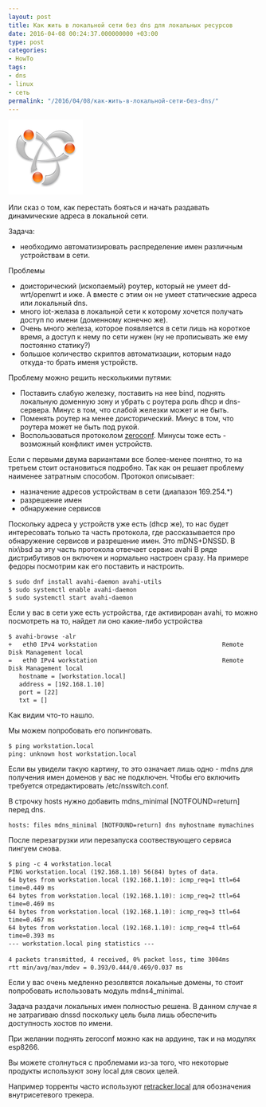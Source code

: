 ```yaml
---
layout: post
title: Как жить в локальной сети без dns для локальных ресурсов
date: 2016-04-08 00:24:37.000000000 +03:00
type: post
categories:
- HowTo
tags:
- dns
- linux
- сеть
permalink: "/2016/04/08/как-жить-в-локальной-сети-без-dns/"
---
```


<img src="/assets/images/2016/04/extra-bonjour.png" title="zeroconf" alt="zeroconf" class="kdpv left" />

Или сказ о том, как перестать бояться и начать раздавать динамические адреса в локальной сети.

Задача:
* необходимо автоматизировать распределение имен различным устройствам в сети.

Проблемы
* доисторический (ископаемый) роутер, который не умеет dd-wrt/openwrt и иже. А вместе с этим он не умеет статические адреса или локальный dns.
* много iot-желаза в локальной сети к которому хочется получать доступ по имени (доменному конечно же).
* Очень много железа, которое появляется в сети лишь на короткое время, а доступ к нему по сети нужен (ну не прописывать же ему постоянно статику?)
* большое количество скриптов автоматизации, которым надо откуда-то брать именя устройств.

Проблему можно решить несколькими путями:
* Поставить слабую железку, поставить на нее bind, поднять локальную доменную зону и убрать с роутера роль dhcp и dns-сервера. Минус в том, что слабой железки может и не быть.
* Поменять роутер на менее доисторический. Минус в том, что роутера может не быть под рукой.
* Воспользоваться протоколом <a href="https://en.wikipedia.org/wiki/Zero-configuration_networking">zeroconf</a>. Минусы тоже есть - возможный конфликт имен устройств.

Если с первыми двума вариантами все более-менее понятно, то на третьем стоит остановиться подробно. Так как он решает проблему наименее затратным способом.
Протокол описывает:
* назначение адресов устройствам в сети (диапазон 169.254.*)
* разрешение имен
* обнаружение сервисов

Поскольку адреса у устройств уже есть (dhcp же), то нас будет интересовать только та часть протокола, где рассказывается про обнаружение сервисов и разрешение имен. Это mDNS+DNSSD.
В nix\bsd за эту часть протокола отвечает сервис avahi
В ряде дистрибутивов он включен и нормально настроен сразу.
На примере федоры посмотрим как его поставить и настроить.

```shell
$ sudo dnf install avahi-daemon avahi-utils
$ sudo systemctl enable avahi-daemon
$ sudo systemctl start avahi-daemon
```

Если у вас в сети уже есть устройства, где активирован avahi, то можно посмотреть на то, найдет ли оно какие-либо устройства

```shell
$ avahi-browse -alr
+   eth0 IPv4 workstation                                   Remote Disk Management local
=   eth0 IPv4 workstation                                   Remote Disk Management local
   hostname = [workstation.local]
   address = [192.168.1.10]
   port = [22]
   txt = []
```

Как видим что-то нашло.

Мы можем попробовать его попинговать.

```shell
$ ping workstation.local
ping: unknown host workstation.local
```
Если вы увидели такую картину, то это означает лишь одно - mdns для получения имен доменов у вас не подключен.
Чтобы его включить требуется отредактировать /etc/nsswitch.conf.

В строчку hosts нужно добавить mdns_minimal [NOTFOUND=return] перед dns.

```text
hosts: files mdns_minimal [NOTFOUND=return] dns myhostname mymachines
```
После перезагрузки или перезапуска соотвествующего сервиса пингуем снова.

```shell
$ ping -c 4 workstation.local
PING workstation.local (192.168.1.10) 56(84) bytes of data.
64 bytes from workstation.local (192.168.1.10): icmp_req=1 ttl=64 time=0.449 ms
64 bytes from workstation.local (192.168.1.10): icmp_req=2 ttl=64 time=0.469 ms
64 bytes from workstation.local (192.168.1.10): icmp_req=3 ttl=64 time=0.467 ms
64 bytes from workstation.local (192.168.1.10): icmp_req=4 ttl=64 time=0.393 ms
--- workstation.local ping statistics ---
  
4 packets transmitted, 4 received, 0% packet loss, time 3004ms  
rtt min/avg/max/mdev = 0.393/0.444/0.469/0.037 ms
```

Если у вас очень медленно резолвятся локальные домены, то стоит попробовать использовать модуль mdns4_minimal.

Задача раздачи локальных имен полностью решена. В данном случае я не затрагиваю dnssd поскольку цель была лишь обеспечить доступность хостов по имени.

При желании поднять zeroconf можно как на ардуине, так и на модулях esp8266.

Вы можете столнуться с проблемами из-за того, что некоторые продукты используют зону local для своих целей.

Например торренты часто используют [retracker.local](https://ru.wikipedia.org/wiki/%D0%A0%D0%B5%D1%82%D1%80%D0%B5%D0%BA%D0%B5%D1%80) для обозначения внутрисетевого трекера.

